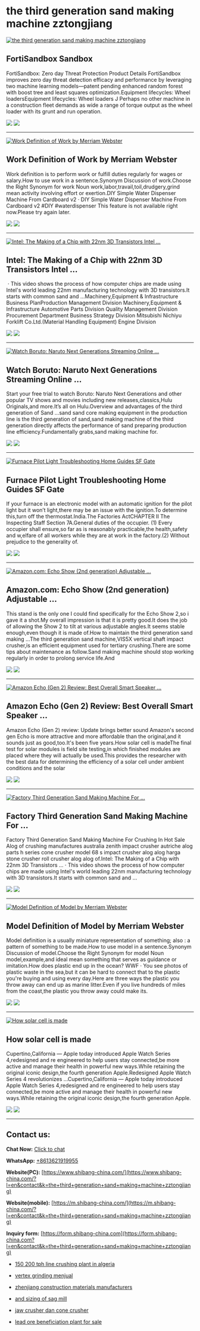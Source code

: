 # the third generation sand making machine zztongjiang

<a href="https://swt.shibang-china.com/?l=en&img&k=the+third+generation+sand+making+machine+zztongjiang" target="_blank">![the third generation sand making machine zztongjiang](http://static.shibang-china.com/all-800x300/977.jpg)</a>

## FortiSandbox Sandbox
FortiSandbox: Zero day Threat Protection Product Details FortiSandbox improves zero day threat detection efficacy and performance by leveraging two machine learning models—patent pending enhanced random forest with boost tree and least squares optimization.Equipment lifecycles: Wheel loadersEquipment lifecycles: Wheel loaders J Perhaps no other machine in a construction fleet demands as wide a range of torque output as the wheel loader with its grunt and run operation.


<a href="https://whatsapp.shibangsoft.com/WhatsApp.php" target="_blank" title="WhatsApp">![](http://static.shibang-china.com/icon/whatsapp.png)</a> <a href="https://swt.shibang-china.com/?l=en&icon&k=the+third+generation+sand+making+machine+zztongjiang" target="_blank">![](http://static.shibang-china.com/icon/chat-en.png)</a>

---

<a href="https://swt.shibang-china.com/?l=en&img&k=the+third+generation+sand+making+machine+zztongjiang" target="_blank">![Work Definition of Work by Merriam Webster](http://static.shibang-china.com/all-800x300/123.jpg)</a>

## Work Definition of Work by Merriam Webster
Work definition is to perform work or fulfill duties regularly for wages or salary.How to use work in a sentence.Synonym Discussion of work.Choose the Right Synonym for work Noun work,labor,travail,toil,drudgery,grind mean activity involving effort or exertion.DIY Simple Water Dispenser Machine From Cardboard v2&nbsp;&#0183;&#32;DIY Simple Water Dispenser Machine From Cardboard v2 #DIY #waterdispenser This feature is not available right now.Please try again later.


<a href="https://whatsapp.shibangsoft.com/WhatsApp.php" target="_blank" title="WhatsApp">![](http://static.shibang-china.com/icon/whatsapp.png)</a> <a href="https://swt.shibang-china.com/?l=en&icon&k=the+third+generation+sand+making+machine+zztongjiang" target="_blank">![](http://static.shibang-china.com/icon/chat-en.png)</a>

---

<a href="https://swt.shibang-china.com/?l=en&img&k=the+third+generation+sand+making+machine+zztongjiang" target="_blank">![Intel: The Making of a Chip with 22nm 3D Transistors Intel …](http://static.shibang-china.com/all-800x300/1263.jpg)</a>

## Intel: The Making of a Chip with 22nm 3D Transistors Intel …
&nbsp;&#0183;&#32;This video shows the process of how computer chips are made using Intel's world leading 22nm manufacturing technology with 3D transistors.It starts with common sand and …Machinery,Equipment &amp; Infrastructure Business PlanProduction Management Division Machinery,Equipment &amp; Infrastructure Automotive Parts Division Quality Management Division Procurement Department Business Strategy Division Mitsubishi Nichiyu Forklift Co.Ltd.(Material Handling Equipment) Engine Division


<a href="https://whatsapp.shibangsoft.com/WhatsApp.php" target="_blank" title="WhatsApp">![](http://static.shibang-china.com/icon/whatsapp.png)</a> <a href="https://swt.shibang-china.com/?l=en&icon&k=the+third+generation+sand+making+machine+zztongjiang" target="_blank">![](http://static.shibang-china.com/icon/chat-en.png)</a>

---

<a href="https://swt.shibang-china.com/?l=en&img&k=the+third+generation+sand+making+machine+zztongjiang" target="_blank">![Watch Boruto: Naruto Next Generations Streaming Online …](http://static.shibang-china.com/all-800x300/1477.jpg)</a>

## Watch Boruto: Naruto Next Generations Streaming Online …
Start your free trial to watch Boruto: Naruto Next Generations and other popular TV shows and movies including new releases,classics,Hulu Originals,and more.It’s all on Hulu.Overview and advantages of the third generation of Sand …sand sand core making equipment in the production line is the third generation of sand,sand making machine of the third generation directly affects the performance of sand preparing production line efficiency.Fundamentally grabs,sand making machine for.


<a href="https://whatsapp.shibangsoft.com/WhatsApp.php" target="_blank" title="WhatsApp">![](http://static.shibang-china.com/icon/whatsapp.png)</a> <a href="https://swt.shibang-china.com/?l=en&icon&k=the+third+generation+sand+making+machine+zztongjiang" target="_blank">![](http://static.shibang-china.com/icon/chat-en.png)</a>

---

<a href="https://swt.shibang-china.com/?l=en&img&k=the+third+generation+sand+making+machine+zztongjiang" target="_blank">![Furnace Pilot Light Troubleshooting Home Guides SF Gate](http://static.shibang-china.com/all-800x300/814.jpg)</a>

## Furnace Pilot Light Troubleshooting Home Guides SF Gate
If your furnace is an electronic model with an automatic ignition for the pilot light but it won’t light,there may be an issue with the ignition.To determine this,turn off the thermostat.India.The Factories ActCHAPTER II The Inspecting Staff Section 7A.General duties of the occupier. (1) Every occupier shall ensure,so far as is reasonably practicable,the health,safety and w,elfare of all workers while they are at work in the factory.(2) Without prejudice to the generality of.


<a href="https://whatsapp.shibangsoft.com/WhatsApp.php" target="_blank" title="WhatsApp">![](http://static.shibang-china.com/icon/whatsapp.png)</a> <a href="https://swt.shibang-china.com/?l=en&icon&k=the+third+generation+sand+making+machine+zztongjiang" target="_blank">![](http://static.shibang-china.com/icon/chat-en.png)</a>

---

<a href="https://swt.shibang-china.com/?l=en&img&k=the+third+generation+sand+making+machine+zztongjiang" target="_blank">![Amazon.com: Echo Show (2nd generation) Adjustable …](http://static.shibang-china.com/all-800x300/1117.jpg)</a>

## Amazon.com: Echo Show (2nd generation) Adjustable …
This stand is the only one I could find specifically for the Echo Show 2,so i gave it a shot.My overall impression is that it is pretty good.It does the job of allowing the Show 2 to tilt at various adjustable angles.It seems stable enough,even though it is made of.How to maintain the third generation sand making …The third generation sand machine,VIS5X vertical shaft impact crusher,is an efficient equipment used for tertiary crushing.There are some tips about maintenance as follow.Sand making machine should stop working regularly in order to prolong service life.And


<a href="https://whatsapp.shibangsoft.com/WhatsApp.php" target="_blank" title="WhatsApp">![](http://static.shibang-china.com/icon/whatsapp.png)</a> <a href="https://swt.shibang-china.com/?l=en&icon&k=the+third+generation+sand+making+machine+zztongjiang" target="_blank">![](http://static.shibang-china.com/icon/chat-en.png)</a>

---

<a href="https://swt.shibang-china.com/?l=en&img&k=the+third+generation+sand+making+machine+zztongjiang" target="_blank">![Amazon Echo (Gen 2) Review: Best Overall Smart Speaker …](http://static.shibang-china.com/all-800x300/1075.jpg)</a>

## Amazon Echo (Gen 2) Review: Best Overall Smart Speaker …
Amazon Echo (Gen 2) review: Update brings better sound Amazon's second gen Echo is more attractive and more affordable than the original,and it sounds just as good,too.It's been five years.How solar cell is madeThe final test for solar modules is field site testing,in which finished modules are placed where they will actually be used.This provides the researcher with the best data for determining the efficiency of a solar cell under ambient conditions and the solar


<a href="https://whatsapp.shibangsoft.com/WhatsApp.php" target="_blank" title="WhatsApp">![](http://static.shibang-china.com/icon/whatsapp.png)</a> <a href="https://swt.shibang-china.com/?l=en&icon&k=the+third+generation+sand+making+machine+zztongjiang" target="_blank">![](http://static.shibang-china.com/icon/chat-en.png)</a>

---

<a href="https://swt.shibang-china.com/?l=en&img&k=the+third+generation+sand+making+machine+zztongjiang" target="_blank">![Factory Third Generation Sand Making Machine For …](http://static.shibang-china.com/all-800x300/204.jpg)</a>

## Factory Third Generation Sand Making Machine For …
Factory Third Generation Sand Making Machine For Crushing In Hot Sale Alog of crushing manufactures australia zenith impact crusher autriche alog parts h series cone crusher model 68 s impact crusher alog alog harga stone crusher roll crusher alog alog of.Intel: The Making of a Chip with 22nm 3D Transistors …&nbsp;&#0183;&#32;This video shows the process of how computer chips are made using Intel's world leading 22nm manufacturing technology with 3D transistors.It starts with common sand and …


<a href="https://whatsapp.shibangsoft.com/WhatsApp.php" target="_blank" title="WhatsApp">![](http://static.shibang-china.com/icon/whatsapp.png)</a> <a href="https://swt.shibang-china.com/?l=en&icon&k=the+third+generation+sand+making+machine+zztongjiang" target="_blank">![](http://static.shibang-china.com/icon/chat-en.png)</a>

---

<a href="https://swt.shibang-china.com/?l=en&img&k=the+third+generation+sand+making+machine+zztongjiang" target="_blank">![Model Definition of Model by Merriam Webster](http://static.shibang-china.com/all-800x300/543.jpg)</a>

## Model Definition of Model by Merriam Webster
Model definition is a usually miniature representation of something; also : a pattern of something to be made.How to use model in a sentence.Synonym Discussion of model.Choose the Right Synonym for model Noun model,example,and ideal mean something that serves as guidance or imitation.How does plastic end up in the ocean? WWF&nbsp;&#0183;&#32;You see photos of plastic waste in the sea,but it can be hard to connect that to the plastic you're buying and using every day.Here are three ways the plastic you throw away can end up as marine litter.Even if you live hundreds of miles from the coast,the plastic you throw away could make its.


<a href="https://whatsapp.shibangsoft.com/WhatsApp.php" target="_blank" title="WhatsApp">![](http://static.shibang-china.com/icon/whatsapp.png)</a> <a href="https://swt.shibang-china.com/?l=en&icon&k=the+third+generation+sand+making+machine+zztongjiang" target="_blank">![](http://static.shibang-china.com/icon/chat-en.png)</a>

---

<a href="https://swt.shibang-china.com/?l=en&img&k=the+third+generation+sand+making+machine+zztongjiang" target="_blank">![How solar cell is made](http://static.shibang-china.com/all-800x300/1325.jpg)</a>

## How solar cell is made
Cupertino,California — Apple today introduced Apple Watch Series 4,redesigned and re engineered to help users stay connected,be more active and manage their health in powerful new ways.While retaining the original iconic design,the fourth generation Apple.Redesigned Apple Watch Series 4 revolutionizes …Cupertino,California — Apple today introduced Apple Watch Series 4,redesigned and re engineered to help users stay connected,be more active and manage their health in powerful new ways.While retaining the original iconic design,the fourth generation Apple.


<a href="https://whatsapp.shibangsoft.com/WhatsApp.php" target="_blank" title="WhatsApp">![](http://static.shibang-china.com/icon/whatsapp.png)</a> <a href="https://swt.shibang-china.com/?l=en&icon&k=the+third+generation+sand+making+machine+zztongjiang" target="_blank">![](http://static.shibang-china.com/icon/chat-en.png)</a>

---
## Contact us:

**Chat Now:** [Click to chat](https://swt.shibang-china.com?l=en&contact&k=the+third+generation+sand+making+machine+zztongjiang)

**WhatsApp:**  [+8613621919955](https://whatsapp.shibangsoft.com/WhatsApp.php)

**Website(PC):** [https://www.shibang-china.com/](https://www.shibang-china.com/?l=en&contact&k=the+third+generation+sand+making+machine+zztongjiang)

**Website(mobile):** [https://m.shibang-china.com/](https://m.shibang-china.com/?l=en&contact&k=the+third+generation+sand+making+machine+zztongjiang)

**Inquiry form:** [https://form.shibang-china.com](https://form.shibang-china.com?l=en&contact&k=the+third+generation+sand+making+machine+zztongjiang)

* [150 200 tph line crushing plant in algeria](../130/150%20200%20tph%20line%20crushing%20plant%20in%20algeria.md)

* [vertex grinding menjual](../132/vertex%20grinding%20menjual.md)

* [zhenjiang construction materials manufacturers](../127/zhenjiang%20construction%20materials%20manufacturers.md)

* [and sizing of sag mill](../140/and%20sizing%20of%20sag%20mill.md)

* [jaw crusher dan cone crusher](../133/jaw%20crusher%20dan%20cone%20crusher.md)

* [lead ore beneficiation plant for sale](../129/lead%20ore%20beneficiation%20plant%20for%20sale.md)